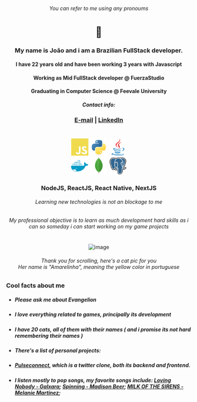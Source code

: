 <div align="center">
  <h6>
    <a href=""></a>
    You can refer to me using any pronoums
  </h6>
  <h1>  <a href=""></a> 👋 </h3>
  <h3>  <a href=""></a> My name is João and i am a Brazilian FullStack developer. </h3>
  <h4>  <a href=""></a> I have 22 years old and have been working 3 years with Javascript</h4>
  <h4>  <a href=""></a> Working as Mid FullStack developer @ FuerzaStudio </h4>
  <h4>  <a href=""></a> Graduating in Computer Science @ Feevale University </h4>
  <h5>  <a href=""></a> Contact info:</h5>
  <h3>
    <a href="mailto:joao.oliveira0117@hotmail.com">E-mail</a> |
    <a href="https://www.linkedin.com/in/joaooliveira0117/">LinkedIn</a>
  </h5>
</div>

#

<div align="center">
  <img alt="Joao-javascript" height="48" width="48" src="https://raw.githubusercontent.com/devicons/devicon/master/icons/javascript/javascript-plain.svg">
  <img alt="Joao-python" height="48" width="48" src="https://raw.githubusercontent.com/devicons/devicon/master/icons/python/python-original.svg">
  <img alt="Joao-java" height="48" width="48" src="https://raw.githubusercontent.com/devicons/devicon/master/icons/java/java-original.svg">
</div>

<div align="center">
  <img alt="Joao-javascript" height="48" width="48" src="https://raw.githubusercontent.com/devicons/devicon/master/icons/docker/docker-plain.svg">
  <img alt="Joao-python" height="48" width="48" src="https://raw.githubusercontent.com/devicons/devicon/master/icons/mongodb/mongodb-original.svg">
  <img alt="Joao-java" height="48" width="48" src="https://raw.githubusercontent.com/devicons/devicon/master/icons/postgresql/postgresql-original.svg">
</div>

<h3 align="center">  <a href=""></a> NodeJS, ReactJS, React Native, NextJS</h3>
<h6 align="center">  <a href=""></a> Learning new technologies is not an blockage to me </h6>
<h6 align="center">  <a href=""></a> My professional objective is to learn as much development hard skills as i can so someday i can start working on my game projects </h6>

#

<div align="center">
  <img width="400" alt="image" src="https://github.com/JoaoOliveira0117/JoaoOliveira0117/assets/46169735/2306d242-dc4e-45f0-b512-5fb5c4a14f8f">
  <h6>  <a href=""></a>Thank you for scrolling, here's a cat pic for you <br> Her name is "Amarelinha", meaning the yellow color in portuguese</h6>
</div>

    
### Cool facts about me
<ul>
  <li>
    <h5>  <a href=""></a> Please ask me about Evangelion </h5>
  </li>
  <li>  
    <h5>  <a href=""></a> I love everything related to games, principally its development </h5>
  </li>
  <li>
    <h5>  <a href=""></a> I have 20 cats, all of them with their names ( and i promise its not hard remembering their names ) </h5>
  </li>
  <li>
    <h5>  <a href=""></a> There's a list of personal projects: </h5>
  </li>
  <li>
    <h5>
        <a href="https://github.com/JoaoOliveira0117/pulseconnect">Pulseconnect</a>, 
        which is a twitter clone, both its backend and frontend. 
    </h5>
  </li>
  <li>
    <h5> <a href=""></a>  I listen mostly to pop songs, my favorite songs include: 
      <a href="https://www.youtube.com/watch?v=Inl6sPo4jF4">Loving Nobody - Galxara</a>;
      <a href="https://www.youtube.com/watch?v=Yk7GAh_Gu8U">Spinning - Madison Beer</a>;
      <a href="https://www.youtube.com/watch?v=PytZs2ePxQw">MILK OF THE SIRENS - Melanie Martinez</a>;
    </h5>
  </li>
</ul>
    
    
<!--
**JoaoOliveira0117/JoaoOliveira0117** is a ✨ _special_ ✨ repository because its `README.md` (this file) appears on your GitHub profile.

Here are some ideas to get you started:

- 🔭 I’m currently working on ...
- 🌱 I’m currently learning ...
- 👯 I’m looking to collaborate on ...
- 🤔 I’m looking for help with ...
- 💬 Ask me about ...
- 📫 How to reach me: ...
- 😄 Pronouns: ...
- ⚡ Fun fact: ...
-->

